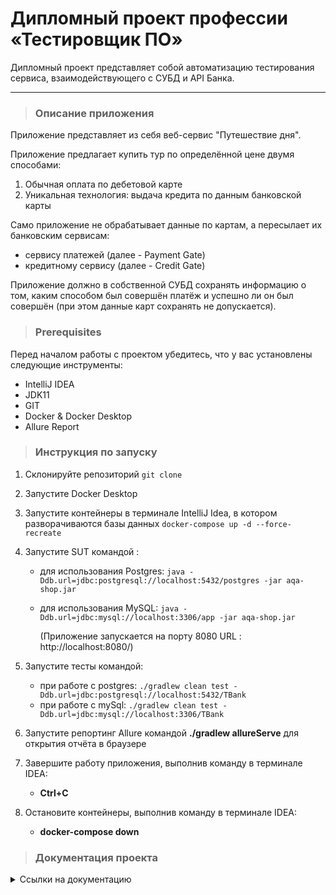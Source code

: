 # Дипломный проект профессии «Тестировщик ПО»

Дипломный проект представляет собой автоматизацию тестирования сервиса, взаимодействующего с СУБД и API Банка.

---

> ### Описание приложения

Приложение представляет из себя веб-сервис "Путешествие дня".

Приложение предлагает купить тур по определённой цене двумя способами:
1. Обычная оплата по дебетовой карте
2. Уникальная технология: выдача кредита по данным банковской карты

Само приложение не обрабатывает данные по картам, а пересылает их банковским сервисам:
* сервису платежей (далее - Payment Gate)
* кредитному сервису (далее - Credit Gate)

Приложение должно в собственной СУБД сохранять информацию о том, каким способом был совершён платёж и успешно ли он был совершён (при этом данные карт сохранять не допускается).

> ### Prerequisites

Перед началом работы с проектом убедитесь, что у вас установлены следующие инструменты:
* IntelliJ IDEA
* JDK11
* GIT
* Docker & Docker Desktop
* Allure Report


> ### Инструкция по запуску

1. Склонируйте репозиторий `git clone`
2. Запустите Docker Desktop
3. Запустите контейнеры в терминале IntelliJ Idea, в котором разворачиваются базы данных  `docker-compose up -d --force-recreate`
4. Запустите SUT командой :
    * для использования Postgres: `java -Ddb.url=jdbc:postgresql://localhost:5432/postgres -jar aqa-shop.jar`
    * для использования MySQL: `java -Ddb.url=jdbc:mysql://localhost:3306/app -jar aqa-shop.jar`

      (Приложение запускается на порту 8080 URL : http://localhost:8080/)

5. Запустите тесты командой:
    * при работе с postgres: `./gradlew clean test -Ddb.url=jdbc:postgresql://localhost:5432/TBank`
    * при работе с mySql: `./gradlew clean test -Ddb.url=jdbc:mysql://localhost:3306/TBank`

6. Запустите репортинг Allure командой **./gradlew allureServe** для открытия отчёта в браузере
7. Завершите работу приложения, выполнив команду в терминале IDEA:
    * **Ctrl+C**
8. Остановите контейнеры, выполнив команду в терминале IDEA:
    * **docker-compose down**
>### Документация проекта

<details>
<summary>Ссылки на документацию</summary>

* [Планирование автоматизации](---)
* [Отчёт по итогам тестирования](---)
* [Отчёт по итогам автоматизации](---)
</details>